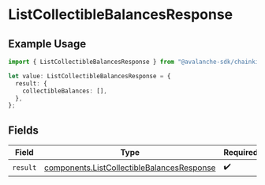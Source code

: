 # ListCollectibleBalancesResponse

## Example Usage

```typescript
import { ListCollectibleBalancesResponse } from "@avalanche-sdk/chainkit/models/operations";

let value: ListCollectibleBalancesResponse = {
  result: {
    collectibleBalances: [],
  },
};
```

## Fields

| Field                                                                                                    | Type                                                                                                     | Required                                                                                                 | Description                                                                                              |
| -------------------------------------------------------------------------------------------------------- | -------------------------------------------------------------------------------------------------------- | -------------------------------------------------------------------------------------------------------- | -------------------------------------------------------------------------------------------------------- |
| `result`                                                                                                 | [components.ListCollectibleBalancesResponse](../../models/components/listcollectiblebalancesresponse.md) | :heavy_check_mark:                                                                                       | N/A                                                                                                      |
